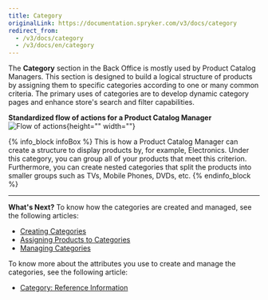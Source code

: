 ```yaml
---
title: Category
originalLink: https://documentation.spryker.com/v3/docs/category
redirect_from:
  - /v3/docs/category
  - /v3/docs/en/category
---
```


The **Category** section in the Back Office is mostly used by Product Catalog Managers. 
This section is designed to build a logical structure of products by assigning them to specific categories according to one or many common criteria. 
The primary uses of categories are to develop dynamic category pages and enhance store's search and filter capabilities.

**Standardized flow of actions for a Product Catalog Manager**
![Flow of actions](https://spryker.s3.eu-central-1.amazonaws.com/docs/User+Guides/Back+Office+User+Guides/Category/category-section.png){height="" width=""}

{% info_block infoBox %}
This is how a Product Catalog Manager can create a structure to display products by, for example, Electronics. Under this category, you can group all of your products that meet this criterion. Furthermore, you can create nested categories that split the products into smaller groups such as TVs, Mobile Phones, DVDs, etc.
{% endinfo_block %}
 ***
 **What's Next?**
 To know how the categories are created and managed, see the following articles:
* [Creating Categories](/docs/scos/user/user-guides/202001.0/back-office-user-guide/category/creating-categories.html)
*  [Assigning Products to Categories](/docs/scos/user/user-guides/202001.0/back-office-user-guide/category/assigning-products-to-categories.html)
*  [Managing Categories](/docs/scos/user/user-guides/202001.0/back-office-user-guide/category/managing-categories.html)
 
To know more about the attributes you use to create and manage the categories, see the following article:
* [Category: Reference Information](/docs/scos/user/user-guides/202001.0/back-office-user-guide/category/references/category-reference-information.html)
